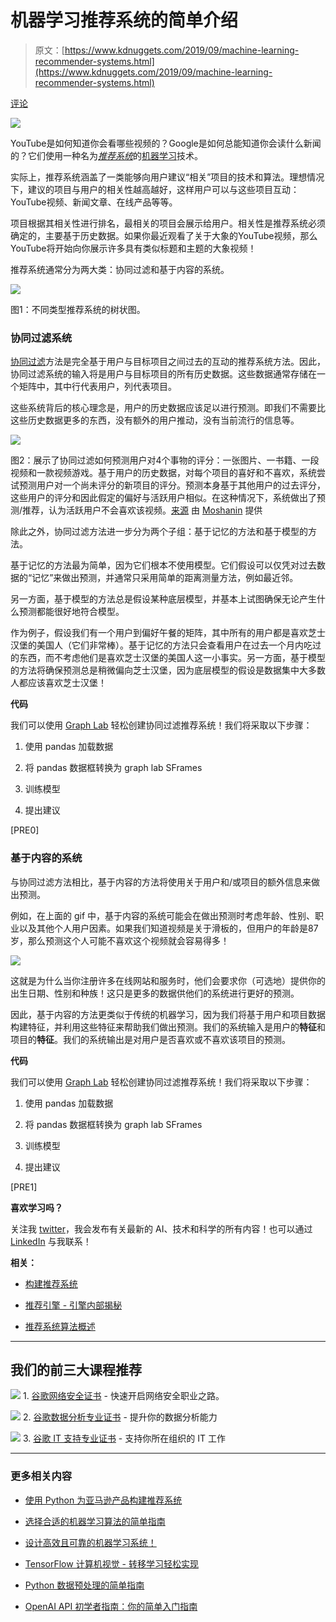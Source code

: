 # 机器学习推荐系统的简单介绍

> 原文：[https://www.kdnuggets.com/2019/09/machine-learning-recommender-systems.html](https://www.kdnuggets.com/2019/09/machine-learning-recommender-systems.html)

[评论](#comments)

![](../Images/f1251bac1ee184b2f4af978545ceb7e2.png)

YouTube是如何知道你会看哪些视频的？Google是如何总能知道你会读什么新闻的？它们使用一种名为[*推荐系统*](https://en.wikipedia.org/wiki/Recommender_system)的[机器学习](https://en.wikipedia.org/wiki/Machine_learning)技术。

实际上，推荐系统涵盖了一类能够向用户建议“相关”项目的技术和算法。理想情况下，建议的项目与用户的相关性越高越好，这样用户可以与这些项目互动：YouTube视频、新闻文章、在线产品等等。

项目根据其相关性进行排名，最相关的项目会展示给用户。相关性是推荐系统必须确定的，主要基于历史数据。如果你最近观看了关于大象的YouTube视频，那么YouTube将开始向你展示许多具有类似标题和主题的大象视频！

推荐系统通常分为两大类：协同过滤和基于内容的系统。

![](../Images/32b65731739133f542ef8ec8e22ceda5.png)

图1：不同类型推荐系统的树状图。

### 协同过滤系统

[协同过滤](https://en.wikipedia.org/wiki/Collaborative_filtering)方法是完全基于用户与目标项目之间过去的互动的推荐系统方法。因此，协同过滤系统的输入将是用户与目标项目的所有历史数据。这些数据通常存储在一个矩阵中，其中行代表用户，列代表项目。

这些系统背后的核心理念是，用户的历史数据应该足以进行预测。即我们不需要比这些历史数据更多的东西，没有额外的用户推动，没有当前流行的信息等。

![](../Images/53d50abbb2536681f18d2fbdf4297ffc.png)

图2：展示了协同过滤如何预测用户对4个事物的评分：一张图片、一书籍、一段视频和一款视频游戏。基于用户的历史数据，对每个项目的喜好和不喜欢，系统尝试预测用户对一个尚未评分的新项目的评分。预测本身基于其他用户的过去评分，这些用户的评分和因此假定的偏好与活跃用户相似。在这种情况下，系统做出了预测/推荐，认为活跃用户不会喜欢该视频。[来源](https://en.wikipedia.org/wiki/Collaborative_filtering) 由 [Moshanin](https://commons.wikimedia.org/w/index.php?title=User:Moshanin&action=edit&redlink=1) 提供

除此之外，协同过滤方法进一步分为两个子组：基于记忆的方法和基于模型的方法。

基于记忆的方法最为简单，因为它们根本不使用模型。它们假设可以仅凭对过去数据的“记忆”来做出预测，并通常只采用简单的距离测量方法，例如最近邻。

另一方面，基于模型的方法总是假设某种底层模型，并基本上试图确保无论产生什么预测都能很好地符合模型。

作为例子，假设我们有一个用户到偏好午餐的矩阵，其中所有的用户都是喜欢芝士汉堡的美国人（它们非常棒）。基于记忆的方法只会查看用户在过去一个月内吃过的东西，而不考虑他们是喜欢芝士汉堡的美国人这一小事实。另一方面，基于模型的方法将确保预测总是稍微偏向芝士汉堡，因为底层模型的假设是数据集中大多数人都应该喜欢芝士汉堡！

**代码**

我们可以使用 [Graph Lab](https://turi.com/) 轻松创建协同过滤推荐系统！我们将采取以下步骤：

1.  使用 pandas 加载数据

1.  将 pandas 数据框转换为 graph lab SFrames

1.  训练模型

1.  提出建议

[PRE0]

### 基于内容的系统

与协同过滤方法相比，基于内容的方法将使用关于用户和/或项目的额外信息来做出预测。

例如，在上面的 gif 中，基于内容的系统可能会在做出预测时考虑年龄、性别、职业以及其他个人用户因素。如果我们知道视频是关于滑板的，但用户的年龄是87岁，那么预测这个人可能不喜欢这个视频就会容易得多！

![](../Images/7a5a78a3c94dd8282b8511c5ec59bd9e.png)

这就是为什么当你注册许多在线网站和服务时，他们会要求你（可选地）提供你的出生日期、性别和种族！这只是更多的数据供他们的系统进行更好的预测。

因此，基于内容的方法更类似于传统的机器学习，因为我们将基于用户和项目数据构建特征，并利用这些特征来帮助我们做出预测。我们的系统输入是用户的**特征**和项目的**特征**。我们的系统输出是对用户是否喜欢或不喜欢该项目的预测。

**代码**

我们可以使用 [Graph Lab](https://turi.com/) 轻松创建协同过滤推荐系统！我们将采取以下步骤：

1.  使用 pandas 加载数据

1.  将 pandas 数据框转换为 graph lab SFrames

1.  训练模型

1.  提出建议

[PRE1]

**喜欢学习吗？**

关注我 [twitter](https://twitter.com/GeorgeSeif94)，我会发布有关最新的 AI、技术和科学的所有内容！也可以通过 [LinkedIn](https://www.linkedin.com/in/georgeseif/) 与我联系！

**相关：**

+   [构建推荐系统](https://www.kdnuggets.com/2019/04/building-recommender-system.html)

+   [推荐引擎 - 引擎内部揭秘](https://www.kdnuggets.com/2018/02/recommender-engine.html)

+   [推荐系统算法概述](https://www.kdnuggets.com/2017/08/recommendation-system-algorithms-overview.html)

* * *

## 我们的前三大课程推荐

![](../Images/0244c01ba9267c002ef39d4907e0b8fb.png) 1\. [谷歌网络安全证书](https://www.kdnuggets.com/google-cybersecurity) - 快速开启网络安全职业之路。

![](../Images/e225c49c3c91745821c8c0368bf04711.png) 2\. [谷歌数据分析专业证书](https://www.kdnuggets.com/google-data-analytics) - 提升你的数据分析能力

![](../Images/0244c01ba9267c002ef39d4907e0b8fb.png) 3\. [谷歌 IT 支持专业证书](https://www.kdnuggets.com/google-itsupport) - 支持你所在组织的 IT 工作

* * *

### 更多相关内容

+   [使用 Python 为亚马逊产品构建推荐系统](https://www.kdnuggets.com/2023/02/building-recommender-system-amazon-products-python.html)

+   [选择合适的机器学习算法的简单指南](https://www.kdnuggets.com/2020/05/guide-choose-right-machine-learning-algorithm.html)

+   [设计高效且可靠的机器学习系统！](https://www.kdnuggets.com/2023/05/manning-design-effective-reliable-machine-learning-systems.html)

+   [TensorFlow 计算机视觉 - 转移学习轻松实现](https://www.kdnuggets.com/2022/01/tensorflow-computer-vision-transfer-learning-made-easy.html)

+   [Python 数据预处理的简单指南](https://www.kdnuggets.com/2020/07/easy-guide-data-preprocessing-python.html)

+   [OpenAI API 初学者指南：你的简单入门指南](https://www.kdnuggets.com/openai-api-for-beginners-your-easy-to-follow-starter-guide)
